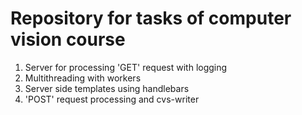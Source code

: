 # Repository for tasks of computer vision course
1. Server for processing 'GET' request with logging
2. Multithreading with workers
3. Server side templates using handlebars
4. 'POST' request processing and cvs-writer
